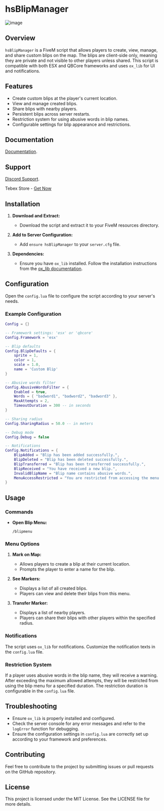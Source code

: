 # hsBlipManager

![image](https://github.com/user-attachments/assets/5f4cfdcf-6497-4edc-ac51-0b0bf636717b)


## Overview

`hsBlipManager` is a FiveM script that allows players to create, view, manage, and share custom blips on the map. The blips are client-side only, meaning they are private and not visible to other players unless shared. This script is compatible with both ESX and QBCore frameworks and uses `ox_lib` for UI and notifications.

## Features

- Create custom blips at the player's current location.
- View and manage created blips.
- Share blips with nearby players.
- Persistent blips across server restarts.
- Restriction system for using abusive words in blip names.
- Configurable settings for blip appearance and restrictions.

## Documentation

[Documentation](https://hyperscriptss.gitbook.io/).

## Support

[Discord Support](https://discord.gg/57H2HBaHB6).

Tebex Store - [Get Now](https://hyperscriptss.tebex.io/)

## Installation

1. **Download and Extract:**
   - Download the script and extract it to your FiveM resources directory.

2. **Add to Server Configuration:**
   - Add `ensure hsBlipManager` to your `server.cfg` file.

3. **Dependencies:**
   - Ensure you have `ox_lib` installed. Follow the installation instructions from the [ox_lib documentation](https://overextended.dev/ox_lib/Modules/Interface/Client/context).

## Configuration

Open the `config.lua` file to configure the script according to your server's needs.

### Example Configuration

```lua
Config = {}

-- Framework settings: 'esx' or 'qbcore'
Config.Framework = 'esx'

-- Blip defaults
Config.BlipDefaults = {
    sprite = 1,
    color = 1,
    scale = 1.0,
    name = 'Custom Blip'
}

-- Abusive words filter
Config.AbusiveWordsFilter = {
    Enabled = true,
    Words = { "badword1", "badword2", "badword3" },
    MaxAttempts = 2,
    TimeoutDuration = 300 -- in seconds
}

-- Sharing radius
Config.SharingRadius = 50.0 -- in meters

-- Debug mode
Config.Debug = false

-- Notifications
Config.Notifications = {
    BlipAdded = "Blip has been added successfully.",
    BlipDeleted = "Blip has been deleted successfully.",
    BlipTransferred = "Blip has been transferred successfully.",
    BlipReceived = "You have received a new blip.",
    InvalidBlipName = "Blip name contains abusive words.",
    MenuAccessRestricted = "You are restricted from accessing the menu."
}
```

## Usage

### Commands

- **Open Blip Menu:**
  ```
  /blipmenu
  ```

### Menu Options

1. **Mark on Map:**
   - Allows players to create a blip at their current location.
   - Prompts the player to enter a name for the blip.
   
2. **See Markers:**
   - Displays a list of all created blips.
   - Players can view and delete their blips from this menu.

3. **Transfer Marker:**
   - Displays a list of nearby players.
   - Players can share their blips with other players within the specified radius.

### Notifications

The script uses `ox_lib` for notifications. Customize the notification texts in the `config.lua` file.

### Restriction System

If a player uses abusive words in the blip name, they will receive a warning. After exceeding the maximum allowed attempts, they will be restricted from using the blip menu for a specified duration. The restriction duration is configurable in the `config.lua` file.

## Troubleshooting

- Ensure `ox_lib` is properly installed and configured.
- Check the server console for any error messages and refer to the `logError` function for debugging.
- Ensure the configuration settings in `config.lua` are correctly set up according to your framework and preferences.

## Contributing

Feel free to contribute to the project by submitting issues or pull requests on the GitHub repository.

## License

This project is licensed under the MIT License. See the LICENSE file for more details.
